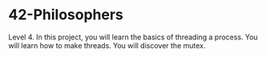 # 42-Philosophers
Level 4. In this project, you will learn the basics of threading a process. You will learn how to make threads. You will discover the mutex.
